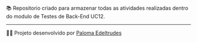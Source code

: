 📚 Repositorio criado para armazenar todas as atividades realizadas dentro do modulo de Testes de Back-End UC12.

______________________________________________________________________________________________________________________

👩‍💻 Projeto desenvolvido por [Paloma Edeltrudes](https://github.com/palomaedeltrudes)
